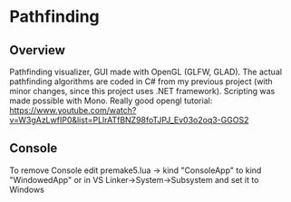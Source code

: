 # Pathfinding

## Overview
Pathfinding visualizer, GUI made with OpenGL (GLFW, GLAD). The actual pathfinding algorithms are coded in C# from my previous project (with minor changes, since this project uses .NET framework). Scripting was made possible with Mono.
Really good opengl tutorial: https://www.youtube.com/watch?v=W3gAzLwfIP0&list=PLlrATfBNZ98foTJPJ_Ev03o2oq3-GGOS2

## Console
To remove Console edit premake5.lua -> kind "ConsoleApp" to kind "WindowedApp" or in VS Linker->System->Subsystem and set it to Windows
